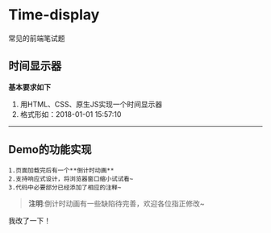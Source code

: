 # Time-display
常见的前端笔试题
## 时间显示器
**基本要求如下**
1. 用HTML、CSS、原生JS实现一个时间显示器
2. 格式形如：2018-01-01 15:57:10
--------------------------------------------------
## Demo的功能实现
	1.页面加载完后有一个**倒计时动画**
	2.支持响应式设计，将浏览器窗口缩小试试看~
	3.代码中必要部分已经添加了相应的注释~
	
>**注明**:倒计时动画有一些缺陷待完善，欢迎各位指正修改~

我改了一下！

